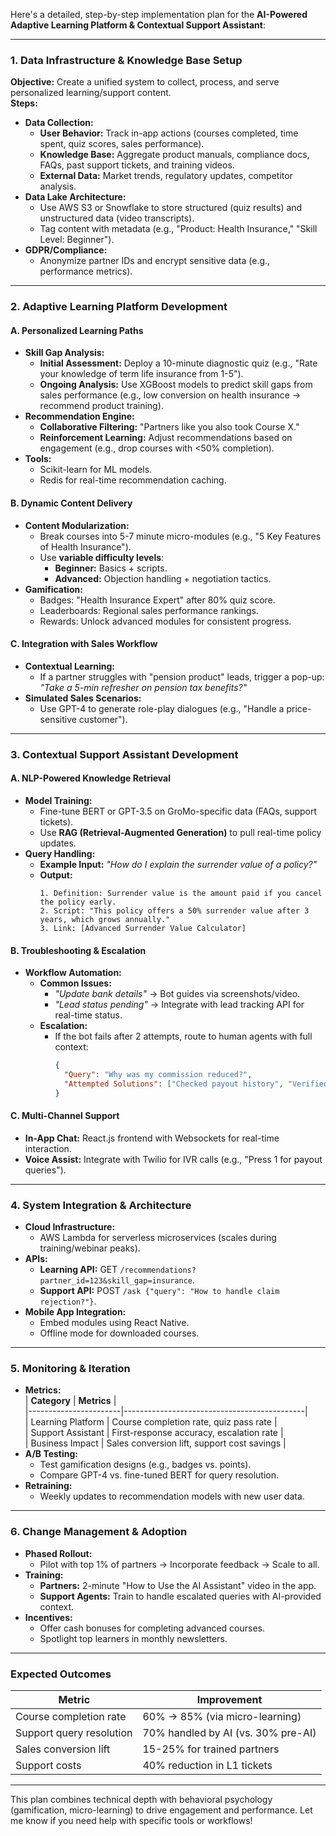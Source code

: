 Here's a detailed, step-by-step implementation plan for the **AI-Powered Adaptive Learning Platform & Contextual Support Assistant**:

---

### **1. Data Infrastructure & Knowledge Base Setup**

**Objective:** Create a unified system to collect, process, and serve personalized learning/support content.  
**Steps:**

- **Data Collection:**
  - **User Behavior:** Track in-app actions (courses completed, time spent, quiz scores, sales performance).
  - **Knowledge Base:** Aggregate product manuals, compliance docs, FAQs, past support tickets, and training videos.
  - **External Data:** Market trends, regulatory updates, competitor analysis.
- **Data Lake Architecture:**
  - Use AWS S3 or Snowflake to store structured (quiz results) and unstructured data (video transcripts).
  - Tag content with metadata (e.g., "Product: Health Insurance," "Skill Level: Beginner").
- **GDPR/Compliance:**
  - Anonymize partner IDs and encrypt sensitive data (e.g., performance metrics).

---

### **2. Adaptive Learning Platform Development**

#### **A. Personalized Learning Paths**

- **Skill Gap Analysis:**
  - **Initial Assessment:** Deploy a 10-minute diagnostic quiz (e.g., "Rate your knowledge of term life insurance from 1-5").
  - **Ongoing Analysis:** Use XGBoost models to predict skill gaps from sales performance (e.g., low conversion on health insurance → recommend product training).
- **Recommendation Engine:**
  - **Collaborative Filtering:** "Partners like you also took Course X."
  - **Reinforcement Learning:** Adjust recommendations based on engagement (e.g., drop courses with <50% completion).
- **Tools:**
  - Scikit-learn for ML models.
  - Redis for real-time recommendation caching.

#### **B. Dynamic Content Delivery**

- **Content Modularization:**
  - Break courses into 5-7 minute micro-modules (e.g., "5 Key Features of Health Insurance").
  - Use **variable difficulty levels**:
    - **Beginner:** Basics + scripts.
    - **Advanced:** Objection handling + negotiation tactics.
- **Gamification:**
  - Badges: "Health Insurance Expert" after 80% quiz score.
  - Leaderboards: Regional sales performance rankings.
  - Rewards: Unlock advanced modules for consistent progress.

#### **C. Integration with Sales Workflow**

- **Contextual Learning:**
  - If a partner struggles with "pension product" leads, trigger a pop-up: _"Take a 5-min refresher on pension tax benefits?"_
- **Simulated Sales Scenarios:**
  - Use GPT-4 to generate role-play dialogues (e.g., "Handle a price-sensitive customer").

---

### **3. Contextual Support Assistant Development**

#### **A. NLP-Powered Knowledge Retrieval**

- **Model Training:**
  - Fine-tune BERT or GPT-3.5 on GroMo-specific data (FAQs, support tickets).
  - Use **RAG (Retrieval-Augmented Generation)** to pull real-time policy updates.
- **Query Handling:**
  - **Example Input:** _"How do I explain the surrender value of a policy?"_
  - **Output:**
    ```plaintext
    1. Definition: Surrender value is the amount paid if you cancel the policy early.
    2. Script: "This policy offers a 50% surrender value after 3 years, which grows annually."
    3. Link: [Advanced Surrender Value Calculator]
    ```

#### **B. Troubleshooting & Escalation**

- **Workflow Automation:**
  - **Common Issues:**
    - _"Update bank details"_ → Bot guides via screenshots/video.
    - _"Lead status pending"_ → Integrate with lead tracking API for real-time status.
  - **Escalation:**
    - If the bot fails after 2 attempts, route to human agents with full context:
      ```json
      {
        "Query": "Why was my commission reduced?",
        "Attempted Solutions": ["Checked payout history", "Verified TDS rules"]
      }
      ```

#### **C. Multi-Channel Support**

- **In-App Chat:** React.js frontend with Websockets for real-time interaction.
- **Voice Assist:** Integrate with Twilio for IVR calls (e.g., "Press 1 for payout queries").

---

### **4. System Integration & Architecture**

- **Cloud Infrastructure:**
  - AWS Lambda for serverless microservices (scales during training/webinar peaks).
- **APIs:**
  - **Learning API:** GET `/recommendations?partner_id=123&skill_gap=insurance`.
  - **Support API:** POST `/ask {"query": "How to handle claim rejection?"}`.
- **Mobile App Integration:**
  - Embed modules using React Native.
  - Offline mode for downloaded courses.

---

### **5. Monitoring & Iteration**

- **Metrics:**  
  | **Category** | **Metrics** |  
  |-----------------------|---------------------------------------------|  
  | Learning Platform | Course completion rate, quiz pass rate |  
  | Support Assistant | First-response accuracy, escalation rate |  
  | Business Impact | Sales conversion lift, support cost savings |
- **A/B Testing:**
  - Test gamification designs (e.g., badges vs. points).
  - Compare GPT-4 vs. fine-tuned BERT for query resolution.
- **Retraining:**
  - Weekly updates to recommendation models with new user data.

---

### **6. Change Management & Adoption**

- **Phased Rollout:**
  - Pilot with top 1% of partners → Incorporate feedback → Scale to all.
- **Training:**
  - **Partners:** 2-minute "How to Use the AI Assistant" video in the app.
  - **Support Agents:** Train to handle escalated queries with AI-provided context.
- **Incentives:**
  - Offer cash bonuses for completing advanced courses.
  - Spotlight top learners in monthly newsletters.

---

### **Expected Outcomes**

| **Metric**               | **Improvement**                    |
| ------------------------ | ---------------------------------- |
| Course completion rate   | 60% → 85% (via micro-learning)     |
| Support query resolution | 70% handled by AI (vs. 30% pre-AI) |
| Sales conversion lift    | 15-25% for trained partners        |
| Support costs            | 40% reduction in L1 tickets        |

---

This plan combines technical depth with behavioral psychology (gamification, micro-learning) to drive engagement and performance. Let me know if you need help with specific tools or workflows!
